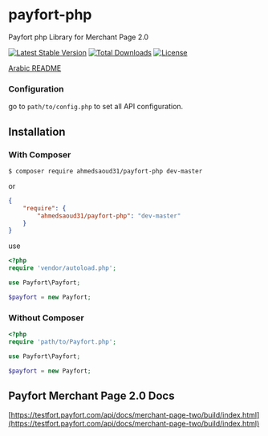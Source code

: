 # payfort-php
Payfort php Library for Merchant Page 2.0

[![Latest Stable Version](https://poser.pugx.org/ahmedsaoud31/payfort-php/v/stable.png)](https://packagist.org/packages/ahmedsaoud31/payfort-php)
[![Total Downloads](https://poser.pugx.org/ahmedsaoud31/payfort-php/downloads.png)](https://packagist.org/packages/ahmedsaoud31/payfort-php)
[![License](https://poser.pugx.org/ahmedsaoud31/payfort-php/license.svg)](https://packagist.org/packages/ahmedsaoud31/payfort-php)

[Arabic README](README-AR.md)

### Configuration

go to `path/to/config.php` to set all API configuration.

## Installation

### With Composer

```
$ composer require ahmedsaoud31/payfort-php dev-master
```
or

```json
{
    "require": {
        "ahmedsaoud31/payfort-php": "dev-master"
    }
}
```
use

```php
<?php
require 'vendor/autoload.php';

use Payfort\Payfort;

$payfort = new Payfort;
```

### Without Composer

```php
<?php
require 'path/to/Payfort.php';

use Payfort\Payfort;

$payfort = new Payfort;
```

## Payfort Merchant Page 2.0 Docs

[https://testfort.payfort.com/api/docs/merchant-page-two/build/index.html](https://testfort.payfort.com/api/docs/merchant-page-two/build/index.html)
